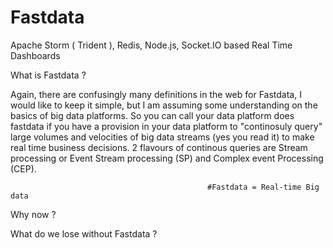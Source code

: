 # Fastdata
Apache Storm ( Trident ), Redis, Node.js, Socket.IO based Real Time Dashboards

What is Fastdata ?

Again, there are confusingly many definitions in the web for Fastdata, I would like to keep it simple, but I am assuming some understanding on the basics of big data platforms. So you can call your data platform does fastdata if you have a provision in your data platform to "continosuly query" large volumes and velocities of big data streams (yes you read it) to make real time business decisions. 2 flavours of continous queries are Stream processing or Event Stream processing (SP) and Complex event Processing (CEP).

                                                #Fastdata = Real-time Big data

Why now ?

What do we lose without Fastdata ?
